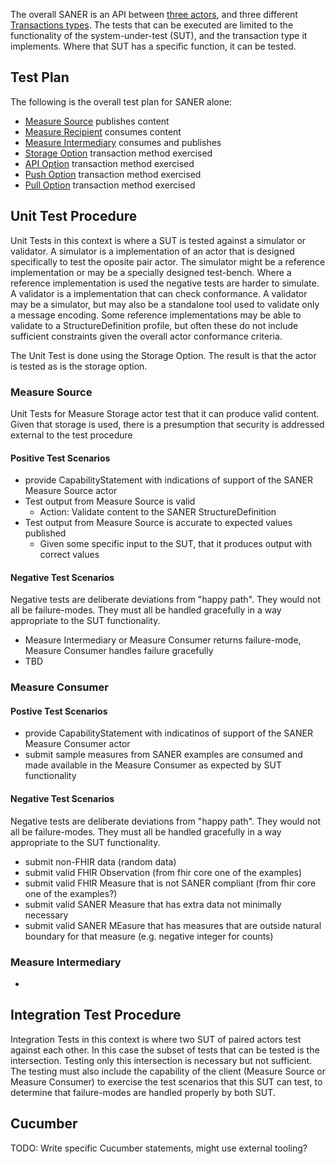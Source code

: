 The overall SANER is an API between [three actors](actors_and_transactions.html#actor-options), and three different [Transactions types](actors_and_transactions.html#transaction-descriptions). The tests that can be executed are limited to the functionality of the system-under-test (SUT), and the transaction type it implements. Where that SUT has a specific function, it can be tested. 


## Test Plan

The following is the overall test plan for SANER alone:
* [Measure Source](actors_and_transactions.html#measure-source) publishes content
* [Measure Recipient](actors_and_transactions.html#measure-consumer) consumes content
* [Measure Intermediary](actors_and_transactions.html#measure-intermediary) consumes and publishes
* [Storage Option](actors_and_transactions.html#storage-option) transaction method exercised
* [API Option](actors_and_transactions.html#api-option) transaction method exercised
* [Push Option](actors_and_transactions.html#push-option) transaction method exercised
* [Pull Option](actors_and_transactions.html#pull-option) transaction method exercised


## Unit Test Procedure

Unit Tests in this context is where a SUT is tested against a simulator or validator.  A simulator is a implementation of an actor that is designed specifically to test the oposite pair actor. The simulator might be a reference implementation or may be a specially designed test-bench. Where a reference implementation is used the negative tests are harder to simulate. A validator is a implementation that can check conformance. A validator may be a simulator, but may also be a standalone tool used to validate only a message encoding. Some reference implementations may be able to validate to a StructureDefinition profile, but often these do not include sufficient constraints given the overall actor conformance criteria. 

The Unit Test is done using the Storage Option. The result is that the actor is tested as is the storage option.

### Measure Source

Unit Tests for Measure Storage actor test that it can produce valid content. Given that storage is used, there is a presumption that security is addressed external to the test procedure

#### Positive Test Scenarios 
* provide CapabilityStatement with indications of support of the SANER Measure Source actor
* Test output from Measure Source is valid
  * Action: Validate content to the SANER StructureDefinition 
* Test output from Measure Source is accurate to expected values published
  * Given some specific input to the SUT, that it produces output with correct values


#### Negative Test Scenarios
Negative tests are deliberate deviations from "happy path". They would not all be failure-modes. They must all be handled gracefully in a way appropriate to the SUT functionality.
* Measure Intermediary or Measure Consumer returns failure-mode, Measure Consumer handles failure gracefully
* TBD


### Measure Consumer

#### Postive Test Scenarios
* provide CapabilityStatement with indicatinos of support of the SANER Measure Consumer actor
* submit sample measures from SANER examples are consumed and made available in the Measure Consumer as expected by SUT functionality

#### Negative Test Scenarios
Negative tests are deliberate deviations from "happy path". They would not all be failure-modes. They must all be handled gracefully in a way appropriate to the SUT functionality.
* submit non-FHIR data (random data)
* submit valid FHIR Observation (from fhir core one of the examples)
* submit valid FHIR Measure that is not SANER compliant (from fhir core one of the examples?)
* submit valid SANER Measure that has extra data not minimally necessary
* submit valid SANER MEasure that has measures that are outside natural boundary for that measure (e.g. negative integer for counts)

### Measure Intermediary
* 

## Integration Test Procedure

Integration Tests in this context is where two SUT of paired actors test against each other. In this case the subset of tests that can be tested is the intersection. Testing only this intersection is necessary but not sufficient. The testing must also include the capability of the client (Measure Source or Measure Consumer) to exercise the test scenarios that this SUT can test, to determine that failure-modes are handled properly by both SUT.

## Cucumber
TODO: Write specific Cucumber statements, might use external tooling?





